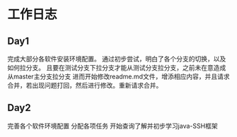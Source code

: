 # 工作日志

## Day1
完成大部分各软件安装环境配置。
通过初步尝试，明白了各个分支的切换，以及如何拉分支。
且要在测试分支下拉分支才能从测试分支拉分支，之前未在意造成从master主分支拉分支
进而开始修改readme.md文件，增添相应内容，并且请求合并，若出现问题打回，然后进行修改。重新请求合并。

## Day2
完善各个软件环境配置
分配各项任务 
开始查询了解并初步学习java-SSH框架 

